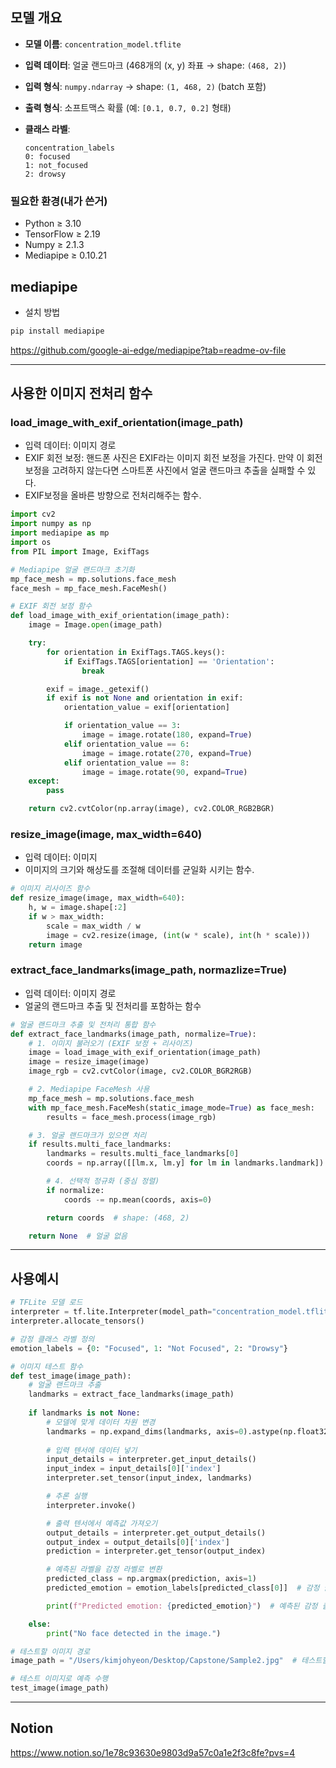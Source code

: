 ## 모델 개요

- **모델 이름**: `concentration_model.tflite`
- **입력 데이터**: 얼굴 랜드마크 (468개의 (x, y) 좌표 → shape: `(468, 2)`)
- **입력 형식**: `numpy.ndarray` → shape: `(1, 468, 2)` (batch 포함)
- **출력 형식**: 소프트맥스 확률 (예: `[0.1, 0.7, 0.2]` 형태)
- **클래스 라벨**:
    
    ```
    concentration_labels
    0: focused
    1: not_focused
    2: drowsy
    ```

### 필요한 환경(내가 쓴거)

- Python ≥ 3.10
- TensorFlow ≥ 2.19
- Numpy ≥ 2.1.3
- Mediapipe ≥ 0.10.21

## mediapipe

- 설치 방법

```python
pip install mediapipe
```

https://github.com/google-ai-edge/mediapipe?tab=readme-ov-file

---

## 사용한 이미지 전처리 함수

### load_image_with_exif_orientation(image_path)

- 입력 데이터: 이미지 경로
- EXIF 회전 보정: 핸드폰 사진은 EXIF라는 이미지 회전 보정을 가진다. 만약 이 회전 보정을 고려하지 않는다면 스마트폰 사진에서 얼굴 랜드마크 추출을 실패할 수 있다.
- EXIF보정을 올바른 방향으로 전처리해주는 함수.

```python
import cv2
import numpy as np
import mediapipe as mp
import os
from PIL import Image, ExifTags

# Mediapipe 얼굴 랜드마크 초기화
mp_face_mesh = mp.solutions.face_mesh
face_mesh = mp_face_mesh.FaceMesh()

# EXIF 회전 보정 함수
def load_image_with_exif_orientation(image_path):
    image = Image.open(image_path)

    try:
        for orientation in ExifTags.TAGS.keys():
            if ExifTags.TAGS[orientation] == 'Orientation':
                break

        exif = image._getexif()
        if exif is not None and orientation in exif:
            orientation_value = exif[orientation]

            if orientation_value == 3:
                image = image.rotate(180, expand=True)
            elif orientation_value == 6:
                image = image.rotate(270, expand=True)
            elif orientation_value == 8:
                image = image.rotate(90, expand=True)
    except:
        pass

    return cv2.cvtColor(np.array(image), cv2.COLOR_RGB2BGR)
```

### resize_image(image, max_width=640)

- 입력 데이터: 이미지
- 이미지의 크기와 해상도를 조절해 데이터를 균일화 시키는 함수.

```python
# 이미지 리사이즈 함수
def resize_image(image, max_width=640):
    h, w = image.shape[:2]
    if w > max_width:
        scale = max_width / w
        image = cv2.resize(image, (int(w * scale), int(h * scale)))
    return image
```

### extract_face_landmarks(image_path, normazlize=True)

- 입력 데이터: 이미지 경로
- 얼굴의 랜드마크 추출 및 전처리를 포함하는 함수

```python
# 얼굴 랜드마크 추출 및 전처리 통합 함수
def extract_face_landmarks(image_path, normalize=True):
    # 1. 이미지 불러오기 (EXIF 보정 + 리사이즈)
    image = load_image_with_exif_orientation(image_path)
    image = resize_image(image)
    image_rgb = cv2.cvtColor(image, cv2.COLOR_BGR2RGB)

    # 2. Mediapipe FaceMesh 사용
    mp_face_mesh = mp.solutions.face_mesh
    with mp_face_mesh.FaceMesh(static_image_mode=True) as face_mesh:
        results = face_mesh.process(image_rgb)

    # 3. 얼굴 랜드마크가 있으면 처리
    if results.multi_face_landmarks:
        landmarks = results.multi_face_landmarks[0]
        coords = np.array([[lm.x, lm.y] for lm in landmarks.landmark])  # 정규화된 좌표

        # 4. 선택적 정규화 (중심 정렬)
        if normalize:
            coords -= np.mean(coords, axis=0)

        return coords  # shape: (468, 2)

    return None  # 얼굴 없음
```

---

## 사용예시
```python
# TFLite 모델 로드
interpreter = tf.lite.Interpreter(model_path="concentration_model.tflite")
interpreter.allocate_tensors()

# 감정 클래스 라벨 정의
emotion_labels = {0: "Focused", 1: "Not Focused", 2: "Drowsy"}

# 이미지 테스트 함수
def test_image(image_path):
    # 얼굴 랜드마크 추출
    landmarks = extract_face_landmarks(image_path)
    
    if landmarks is not None:
        # 모델에 맞게 데이터 차원 변경
        landmarks = np.expand_dims(landmarks, axis=0).astype(np.float32)  # (1, 468, 2)로 변경
        
        # 입력 텐서에 데이터 넣기
        input_details = interpreter.get_input_details()
        input_index = input_details[0]['index']
        interpreter.set_tensor(input_index, landmarks)

        # 추론 실행
        interpreter.invoke()

        # 출력 텐서에서 예측값 가져오기
        output_details = interpreter.get_output_details()
        output_index = output_details[0]['index']
        prediction = interpreter.get_tensor(output_index)

        # 예측된 라벨을 감정 라벨로 변환
        predicted_class = np.argmax(prediction, axis=1)
        predicted_emotion = emotion_labels[predicted_class[0]]  # 감정 클래스 라벨을 변환

        print(f"Predicted emotion: {predicted_emotion}")  # 예측된 감정 출력

    else:
        print("No face detected in the image.")

# 테스트할 이미지 경로
image_path = "/Users/kimjohyeon/Desktop/Capstone/Sample2.jpg"  # 테스트할 이미지 경로로 변경

# 테스트 이미지로 예측 수행
test_image(image_path)
```

---

## Notion
https://www.notion.so/1e78c93630e9803d9a57c0a1e2f3c8fe?pvs=4

